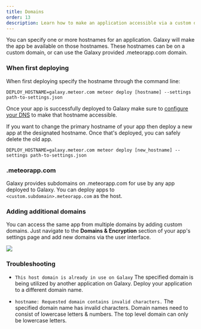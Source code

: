 ```yaml
---
title: Domains
order: 13
description: Learn how to make an application accessible via a custom domain name
---
```


You can specify one or more hostnames for an application. Galaxy will make the app be available on those hostnames. These hostnames can be on a custom domain, or can use the Galaxy provided .meteorapp.com domain.

<h3 id="command-line">When first deploying</h3>

When first deploying specify the hostname through the command line:

`DEPLOY_HOSTNAME=galaxy.meteor.com meteor deploy [hostname] --settings path-to-settings.json`

Once your app is successfully deployed to Galaxy make sure to [configure your DNS](/dns.html) to make that hostname  accessible.

If you want to change the primary hostname of your app then deploy a new app at the designated hostname. Once that's deployed, you can safely delete the old app.

`DEPLOY_HOSTNAME=galaxy.meteor.com meteor deploy [new_hostname] --settings path-to-settings.json`

<h3 id="meteorapp-subdomain">.meteorapp.com</h3>

Galaxy provides subdomains on .meteorapp.com for use by any app deployed to Galaxy. You can deploy apps to `<custom.subdomain>.meteorapp.com` as the host.

<h3 id="add-domain">Adding additional domains</h3>

You can access the same app from multiple domains by adding custom domains. Just navigate to the **Domains & Encryption** section of your app's settings page and add new domains via the user interface.

<img src="/images/email-add-domain.png"/>

<h3 id="troubleshooting">Troubleshooting</h3>

- `This host domain is already in use on Galaxy` The specified domain is being utilized by another application on Galaxy. Deploy your application to a different domain name.

- `hostname: Requested domain contains invalid characters.` The specified domain name has invalid characters. Domain names need to consist of lowercase letters & numbers. The top level domain can only be lowercase letters.
